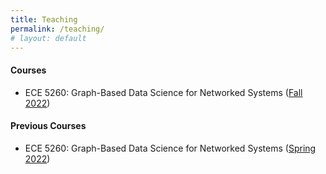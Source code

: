 ```yaml
---
title: Teaching
permalink: /teaching/
# layout: default
---
```


#### Courses

- ECE 5260: Graph-Based Data Science for Networked Systems ([Fall 2022](/ECE5260))

#### Previous Courses

- ECE 5260: Graph-Based Data Science for Networked Systems ([Spring 2022](/ECE5260))